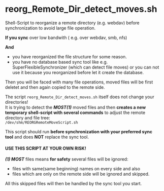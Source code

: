 # reorg_Remote_Dir_detect_moves.sh

Shell-Script to reorganize a remote directory (e.g. webdav) before synchronization 
 to avoid large file operation.

**If you sync** over low bandwith ( e.g. over webdav, smb, nfs)

**And**
   * you have reorganized the file structure for some reason.
   * you have no database based sync tool like e.g. SuperFlexibleSynchronizer (which can detect file moves) or you can not use it because you reorganized before let it create the database.

Then you will be faced with many file operations, moved files will be first deletet and then again copied to the remote side. 

The script ` reorg_Remote_Dir_detect_moves.sh ` itself does not change your directories!  
It is trying to detect the **_MOST(1)_** moved files and then **creates a new temporary shell-script with several commands** to adjust the remote directory and file tree:  
` /dev/shm/REORGRemoteMoveScript.sh `
 
This script should run **before synchronization with your preferred sync tool** and 
does **NOT** replace the sync tool.

#### USE THIS SCRIPT AT YOUR OWN RISK!  


**_(1) MOST_** files means **for safety** several files will be ignored:
   * files with same(same beginning) names on every side and also
   * files which are only on the remote side
will be ignored and skipped.

All this skipped files will then be handled by the sync tool you start.




